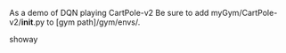 As a demo of DQN playing CartPole-v2
Be sure to add myGym/CartPole-v2/__init__.py to [gym path]/gym/envs/.

showay
